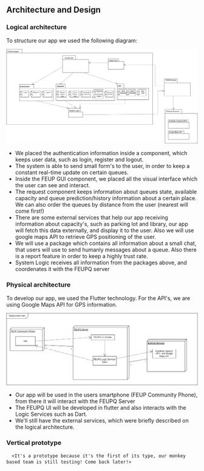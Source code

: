 ## Architecture and Design

### Logical architecture

To structure our app we used the following diagram:


    

![LogicalArchitecture](/images/LogicalArchitecture.jpg)


* We placed the authentication information inside a component, which keeps user data, such as login, register and logout. 
* The system is able to send small form's to the user, in order to keep a constant real-time update on certain queues.
* Inside the FEUP GUI component, we placed all the visual interface which the user can see and interact.
* The request component keeps information about queues state, available capacity and queue prediction/history information about a certain place. We can also order the queues by distance from the user (nearest will come first!) 
* There are some external services that help our app receiving information about capacity's, such as parking lot and library, our app will fetch this data externally, and display it to the user. Also we will use google maps API to retrieve GPS positioning of the user.
* We will use a package which contains all information about a small chat, that users will use to send humanly messages about a queue. Also there is a report feature in order to keep a highly trust rate.
* System Logic receives all information from the packages above, and coordenates it with the FEUPQ server



### Physical architecture

To develop our app, we used the Flutter technology.
For the API's, we are using Google Maps API for GPS information.

![Physical Archi drawio](/images/PhysicalArchi.drawio.png)


* Our app will be used in the users smartphone (FEUP Community Phone), from there it will interact with the FEUPQ Server
* The FEUPQ UI will be developed in flutter and also interacts with the Logic Services such as Dart.
* We'll still have the external services, which were briefly described on the logical architecture.



### Vertical prototype

      <It's a prototype because it's the first of its type, our monkey based team is still testing! Come back later!> 
